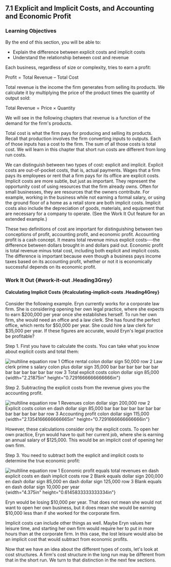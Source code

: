 ## 7.1 Explicit and Implicit Costs, and Accounting and Economic Profit

### Learning Objectives

By the end of this section, you will be able to:

-   Explain the difference between explicit costs and implicit costs
-   Understand the relationship between cost and revenue

Each business, regardless of size or complexity, tries to earn a profit:

$\text{Profit} = \text{Total~Revenue\ –\ Total~Cost}$

Total revenue is the income the firm generates from selling its
products. We calculate it by multiplying the price of the product times
the quantity of output sold:

$\text{Total~Revenue} = \text{Price\ ×\ Quantity}$

We will see in the following chapters that revenue is a function of the
demand for the firm's products.

Total cost is what the firm pays for producing and selling its products.
Recall that production involves the firm converting inputs to outputs.
Each of those inputs has a cost to the firm. The sum of all those costs
is total cost. We will learn in this chapter that short run costs are
different from long run costs.

We can distinguish between two types of cost: explicit and implicit.
Explicit costs are out-of-pocket costs, that is, actual payments. Wages
that a firm pays its employees or rent that a firm pays for its office
are explicit costs. Implicit costs are more subtle, but just as
important. They represent the opportunity cost of using resources that
the firm already owns. Often for small businesses, they are resources
that the owners contribute. For example, working in the business while
not earning a formal salary, or using the ground floor of a home as a
retail store are both implicit costs. Implicit costs also include the
depreciation of goods, materials, and equipment that are necessary for a
company to operate. (See the Work It Out feature for an extended
example.)

These two definitions of cost are important for distinguishing between
two conceptions of profit, accounting profit, and economic profit.
Accounting profit is a cash concept. It means total revenue minus
explicit costs---the difference between dollars brought in and dollars
paid out. Economic profit is total revenue minus total cost, including
both explicit and implicit costs. The difference is important because
even though a business pays income taxes based on its accounting profit,
whether or not it is economically successful depends on its economic
profit.

### Work It Out {#work-it-out .Heading3Grey}

#### Calculating Implicit Costs {#calculating-implicit-costs .Heading4Grey}

Consider the following example. Eryn currently works for a corporate law
firm. She is considering opening her own legal practice, where she
expects to earn \$200,000 per year once she establishes herself. To run
her own firm, she would need an office and a law clerk. She has found
the perfect office, which rents for \$50,000 per year. She could hire a
law clerk for \$35,000 per year. If these figures are accurate, would
Eryn's legal practice be profitable?

Step 1. First you have to calculate the costs. You can take what you
know about explicit costs and total them:

![multiline equation row 1 Office rental colon dollar sign 50,000 row 2
Law clerk prime s salary colon plus dollar sign 35,000 bar bar bar bar
bar bar bar bar bar bar bar bar row 3 Total explicit costs colon dollar
sign 85,000](media/7-1-explicit-and-implicit-costs-and-accounting-and-economic-profit_rId29.png){width="2.21875in"
height="0.7291666666666666in"}

Step 2. Subtracting the explicit costs from the revenue gives you the
accounting profit.

![multiline equation row 1 Revenues colon dollar sign 200,000 row 2
Explicit costs colon en dash dollar sign 85,000 bar bar bar bar bar bar
bar bar bar bar bar bar row 3 Accounting profit colon dollar sign
115,000](media/7-1-explicit-and-implicit-costs-and-accounting-and-economic-profit_rId31.png){width="2.1354166666666665in"
height="0.7291666666666666in"}

However, these calculations consider only the explicit costs. To open
her own practice, Eryn would have to quit her current job, where she is
earning an annual salary of \$125,000. This would be an implicit cost of
opening her own firm.

Step 3. You need to subtract both the explicit and implicit costs to
determine the true economic profit:

![multiline equation row 1 Economic profit equals total revenues en dash
explicit costs en dash implicit costs row 2 Blank equals dollar sign
200,000 en dash dollar sign 85,000 en dash dollar sign 125,000 row 3
Blank equals en dash dollar sign 10,000 per
year](media/7-1-explicit-and-implicit-costs-and-accounting-and-economic-profit_rId33.png){width="4.375in" height="0.6145833333333334in"}

Eryn would be losing \$10,000 per year. That does not mean she would not
want to open her own business, but it does mean she would be earning
\$10,000 less than if she worked for the corporate firm.

Implicit costs can include other things as well. Maybe Eryn values her
leisure time, and starting her own firm would require her to put in more
hours than at the corporate firm. In this case, the lost leisure would
also be an implicit cost that would subtract from economic profits.

Now that we have an idea about the different types of costs, let's look
at cost structures. A firm's cost structure in the long run may be
different from that in the short run. We turn to that distinction in the
next few sections.

